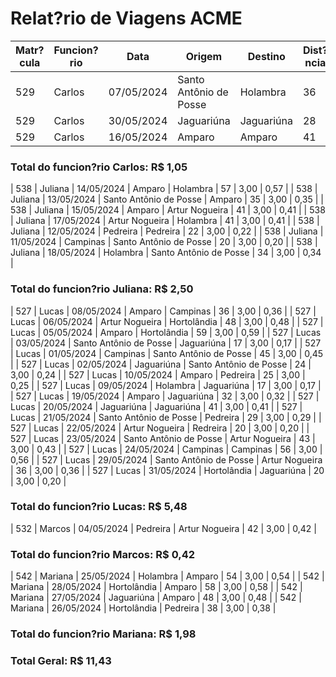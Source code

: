 # Relat?rio de Viagens ACME

| Matr?cula | Funcion?rio | Data | Origem | Destino | Dist?ncia | Pre?o | Total |
| --- | --- | --- | --- | --- | --- | --- | --- |
| 529 | Carlos | 07/05/2024 | Santo Antônio de Posse | Holambra | 36 | 3,00 | 0,36 |
| 529 | Carlos | 30/05/2024 | Jaguariúna | Jaguariúna | 28 | 3,00 | 0,28 |
| 529 | Carlos | 16/05/2024 | Amparo | Amparo | 41 | 3,00 | 0,41 |

### Total do funcion?rio Carlos: R$ 1,05
| 538 | Juliana | 14/05/2024 | Amparo | Holambra | 57 | 3,00 | 0,57 |
| 538 | Juliana | 13/05/2024 | Santo Antônio de Posse | Amparo | 35 | 3,00 | 0,35 |
| 538 | Juliana | 15/05/2024 | Amparo | Artur Nogueira | 41 | 3,00 | 0,41 |
| 538 | Juliana | 17/05/2024 | Artur Nogueira | Holambra | 41 | 3,00 | 0,41 |
| 538 | Juliana | 12/05/2024 | Pedreira | Pedreira | 22 | 3,00 | 0,22 |
| 538 | Juliana | 11/05/2024 | Campinas | Santo Antônio de Posse | 20 | 3,00 | 0,20 |
| 538 | Juliana | 18/05/2024 | Holambra | Santo Antônio de Posse | 34 | 3,00 | 0,34 |

### Total do funcion?rio Juliana: R$ 2,50
| 527 | Lucas | 08/05/2024 | Amparo | Campinas | 36 | 3,00 | 0,36 |
| 527 | Lucas | 06/05/2024 | Artur Nogueira | Hortolândia | 48 | 3,00 | 0,48 |
| 527 | Lucas | 05/05/2024 | Amparo | Hortolândia | 59 | 3,00 | 0,59 |
| 527 | Lucas | 03/05/2024 | Santo Antônio de Posse | Jaguariúna | 17 | 3,00 | 0,17 |
| 527 | Lucas | 01/05/2024 | Campinas | Santo Antônio de Posse | 45 | 3,00 | 0,45 |
| 527 | Lucas | 02/05/2024 | Jaguariúna | Santo Antônio de Posse | 24 | 3,00 | 0,24 |
| 527 | Lucas | 10/05/2024 | Amparo | Pedreira | 25 | 3,00 | 0,25 |
| 527 | Lucas | 09/05/2024 | Holambra | Jaguariúna | 17 | 3,00 | 0,17 |
| 527 | Lucas | 19/05/2024 | Amparo | Jaguariúna | 32 | 3,00 | 0,32 |
| 527 | Lucas | 20/05/2024 | Jaguariúna | Jaguariúna | 41 | 3,00 | 0,41 |
| 527 | Lucas | 21/05/2024 | Santo Antônio de Posse | Pedreira | 29 | 3,00 | 0,29 |
| 527 | Lucas | 22/05/2024 | Artur Nogueira | Redreira | 20 | 3,00 | 0,20 |
| 527 | Lucas | 23/05/2024 | Santo Antônio de Posse | Artur Nogueira | 43 | 3,00 | 0,43 |
| 527 | Lucas | 24/05/2024 | Campinas | Campinas | 56 | 3,00 | 0,56 |
| 527 | Lucas | 29/05/2024 | Santo Antônio de Posse | Artur Nogueira | 36 | 3,00 | 0,36 |
| 527 | Lucas | 31/05/2024 | Hortolândia | Jaguariúna | 20 | 3,00 | 0,20 |

### Total do funcion?rio Lucas: R$ 5,48
| 532 | Marcos | 04/05/2024 | Pedreira | Artur Nogueira | 42 | 3,00 | 0,42 |

### Total do funcion?rio Marcos: R$ 0,42
| 542 | Mariana | 25/05/2024 | Holambra | Amparo | 54 | 3,00 | 0,54 |
| 542 | Mariana | 28/05/2024 | Hortolândia | Amparo | 58 | 3,00 | 0,58 |
| 542 | Mariana | 27/05/2024 | Jaguariúna | Amparo | 48 | 3,00 | 0,48 |
| 542 | Mariana | 26/05/2024 | Hortolândia | Pedreira | 38 | 3,00 | 0,38 |

### Total do funcion?rio Mariana: R$ 1,98

### Total Geral: R$ 11,43
